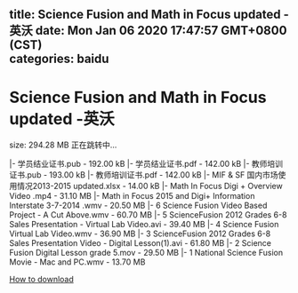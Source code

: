 
title: Science Fusion and Math in Focus updated -英沃
date: Mon Jan 06 2020 17:47:57 GMT+0800 (CST)    
categories: baidu
---

# Science Fusion and Math in Focus updated -英沃
size: 294.28 MB
 正在跳转中...
 
|- 学员结业证书.pub - 192.00 kB
|- 学员结业证书.pdf - 142.00 kB
|- 教师培训证书.pub - 193.00 kB
|- 教师培训证书.pdf - 142.00 kB
|- MIF & SF 国内市场使用情况2013-2015 updated.xlsx - 14.00 kB
|- Math In Focus Digi + Overview Video .mp4 - 31.10 MB
|- Math in Focus 2015 and Digi+ Information Interstate 3-7-2014 .wmv - 20.50 MB
|- 6 Science Fusion Video Based Project - A Cut Above.wmv - 60.70 MB
|- 5 ScienceFusion 2012 Grades 6-8 Sales Presentation -  Virtual Lab Video.avi - 39.40 MB
|- 4 Science Fusion Virtual Lab Video.wmv - 36.90 MB
|- 3 ScienceFusion 2012 Grades 6-8 Sales Presentation Video - Digital Lesson(1).avi - 61.80 MB
|- 2 Science Fusion Digital Lesson grade 5.mov - 29.50 MB
|- 1 National Science Fusion Movie - Mac and PC.wmv - 13.70 MB

[How to download](https://bpcam.bemobtrk.com/go/2ceec3aa-1ca2-46d6-b9ff-aaa5c184517c?jno=1867)